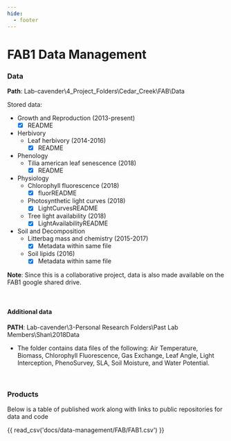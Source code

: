 ```yaml
---
hide:
  - footer
---
```


# FAB1 Data Management
### Data
**Path**: Lab-cavender\4_Project_Folders\Cedar_Creek\FAB\Data

Stored data:

* Growth and Reproduction (2013-present)
    * [x] README
* Herbivory
    * Leaf herbivory (2014-2016)
        * [x] README
* Phenology
    * Tilia american leaf senescence (2018)
        * [x] README
* Physiology
    * Chlorophyll fluorescence (2018)
        * [x] fluorREADME
    * Photosynthetic light curves (2018)
        * [x] LightCurvesREADME
    * Tree light availability (2018)
        * [x] LightAvailabilityREADME
* Soil and Decomposition
    * Litterbag mass and chemistry (2015-2017)
        * [x] Metadata within same file
    * Soil lipids (2016)
        * [x] Metadata within same file
        
**Note**: Since this is a collaborative project, data is also made available on the FAB1 google shared drive.

<br>

#### Additional data
**PATH**: Lab-cavender\3-Personal Research Folders\Past Lab Members\Shan\2018Data

* The folder contains data files of the following: Air Temperature, Biomass, Chlorophyll Fluorescence, Gas Exchange, Leaf Angle, Light Interception, PhenoSurvey, SLA, Soil Moisture, and Water Potential.

<br>

### Products
Below is a table of published work along with links to public repositories for data and code

{{ read_csv('docs/data-management/FAB/FAB1.csv') }}